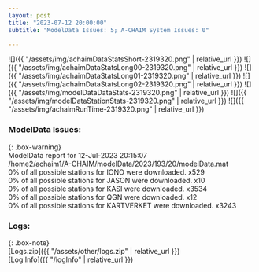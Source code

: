 ```yaml
---
layout: post
title: "2023-07-12 20:00:00"
subtitle: "ModelData Issues: 5; A-CHAIM System Issues: 0"

---
```


![]({{ "/assets/img/achaimDataStatsShort-2319320.png" | relative_url }})
![]({{ "/assets/img/achaimDataStatsLong00-2319320.png" | relative_url }})
![]({{ "/assets/img/achaimDataStatsLong01-2319320.png" | relative_url }})
![]({{ "/assets/img/achaimDataStatsLong02-2319320.png" | relative_url }})
![]({{ "/assets/img/modelDataDataStats-2319320.png" | relative_url }})
![]({{ "/assets/img/modelDataStationStats-2319320.png" | relative_url }})
![]({{ "/assets/img/achaimRunTime-2319320.png" | relative_url }})


### ModelData Issues:  
  
{: .box-warning}  
 ModelData report for 12-Jul-2023 20:15:07   
 /home2/achaim1/A-CHAIM/modelData/2023/193/20/modelData.mat   
 0% of all possible stations for IONO were downloaded. x529   
 0% of all possible stations for JASON were downloaded. x10   
 0% of all possible stations for KASI were downloaded. x3534   
 0% of all possible stations for QGN were downloaded. x12   
 0% of all possible stations for KARTVERKET were downloaded. x3243   
  


### Logs:  
  
{: .box-note}  
[Logs.zip]({{ "/assets/other/logs.zip" | relative_url }})  
[Log Info]({{ "/logInfo" | relative_url }})  
